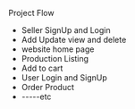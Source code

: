 Project Flow

* Seller SignUp and Login
* Add Update view and delete
* website home page
* Production Listing
* Add to cart
* User Login and SignUp
* Order Product
* -----etc